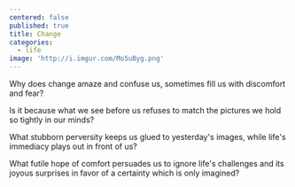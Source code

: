 ```yaml
---
centered: false
published: true
title: Change
categories:
  - life
image: 'http://i.imgur.com/Mo5uByg.png'
---
```

Why does change
amaze and confuse us,
sometimes fill us 
with discomfort
and fear?

Is it because
what we see before us
refuses to match
the pictures 
we hold so tightly
in our minds?

What stubborn perversity
keeps us glued 
to yesterday's images,
while life's immediacy
plays out in front of us?

What futile hope of comfort
persuades us
to ignore life's challenges
and its joyous surprises
in favor of a certainty
which is only imagined?

